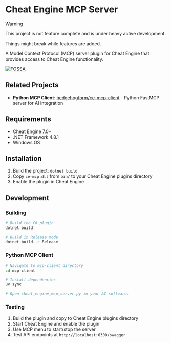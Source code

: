 # Cheat Engine MCP Server

> [!WARNING]
> This project is not feature complete and is under heavy active development.
>
> Things might break while features are added.

A Model Context Protocol (MCP) server plugin for Cheat Engine that provides access to Cheat Engine functionality.

[![FOSSA](https://app.fossa.com/api/projects/git%2Bgithub.com%2Fhedgehogform%2Fce-mcp.svg?type=large&issueType=license)](https://app.fossa.com/projects/git%2Bgithub.com%2Fhedgehogform%2Fce-mcp?ref=badge_large&issueType=license)

## Related Projects

- **Python MCP Client**: [hedgehogform/ce-mcp-client](https://github.com/hedgehogform/ce-mcp-client) - Python FastMCP server for AI integration

<!-- ## Current Features

- Execute Lua code in Cheat Engine
- Get list of running processes -->

## Requirements

- Cheat Engine 7.0+
- .NET Framework 4.8.1
- Windows OS

## Installation

1. Build the project: `dotnet build`
2. Copy `ce-mcp.dll` from `bin/` to your Cheat Engine plugins directory
3. Enable the plugin in Cheat Engine

## Development

### Building

```bash
# Build the C# plugin
dotnet build

# Build in Release mode
dotnet build -c Release
```

### Python MCP Client

```bash
# Navigate to mcp-client directory
cd mcp-client

# Install dependencies
uv sync

# Open cheat_engine_mcp_server.py in your AI software.
```

### Testing

1. Build the plugin and copy to Cheat Engine plugins directory
2. Start Cheat Engine and enable the plugin
3. Use MCP menu to start/stop the server
4. Test API endpoints at `http://localhost:6300/swagger`
